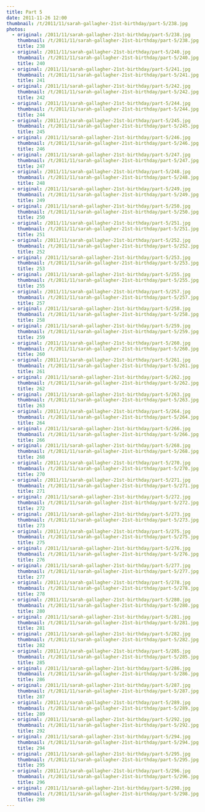 ```yaml
---
title: Part 5
date: 2011-11-26 12:00
thumbnail: /t/2011/11/sarah-gallagher-21st-birthday/part-5/238.jpg
photos:
  - original: /2011/11/sarah-gallagher-21st-birthday/part-5/238.jpg
    thumbnail: /t/2011/11/sarah-gallagher-21st-birthday/part-5/238.jpg
    title: 238
  - original: /2011/11/sarah-gallagher-21st-birthday/part-5/240.jpg
    thumbnail: /t/2011/11/sarah-gallagher-21st-birthday/part-5/240.jpg
    title: 240
  - original: /2011/11/sarah-gallagher-21st-birthday/part-5/241.jpg
    thumbnail: /t/2011/11/sarah-gallagher-21st-birthday/part-5/241.jpg
    title: 241
  - original: /2011/11/sarah-gallagher-21st-birthday/part-5/242.jpg
    thumbnail: /t/2011/11/sarah-gallagher-21st-birthday/part-5/242.jpg
    title: 242
  - original: /2011/11/sarah-gallagher-21st-birthday/part-5/244.jpg
    thumbnail: /t/2011/11/sarah-gallagher-21st-birthday/part-5/244.jpg
    title: 244
  - original: /2011/11/sarah-gallagher-21st-birthday/part-5/245.jpg
    thumbnail: /t/2011/11/sarah-gallagher-21st-birthday/part-5/245.jpg
    title: 245
  - original: /2011/11/sarah-gallagher-21st-birthday/part-5/246.jpg
    thumbnail: /t/2011/11/sarah-gallagher-21st-birthday/part-5/246.jpg
    title: 246
  - original: /2011/11/sarah-gallagher-21st-birthday/part-5/247.jpg
    thumbnail: /t/2011/11/sarah-gallagher-21st-birthday/part-5/247.jpg
    title: 247
  - original: /2011/11/sarah-gallagher-21st-birthday/part-5/248.jpg
    thumbnail: /t/2011/11/sarah-gallagher-21st-birthday/part-5/248.jpg
    title: 248
  - original: /2011/11/sarah-gallagher-21st-birthday/part-5/249.jpg
    thumbnail: /t/2011/11/sarah-gallagher-21st-birthday/part-5/249.jpg
    title: 249
  - original: /2011/11/sarah-gallagher-21st-birthday/part-5/250.jpg
    thumbnail: /t/2011/11/sarah-gallagher-21st-birthday/part-5/250.jpg
    title: 250
  - original: /2011/11/sarah-gallagher-21st-birthday/part-5/251.jpg
    thumbnail: /t/2011/11/sarah-gallagher-21st-birthday/part-5/251.jpg
    title: 251
  - original: /2011/11/sarah-gallagher-21st-birthday/part-5/252.jpg
    thumbnail: /t/2011/11/sarah-gallagher-21st-birthday/part-5/252.jpg
    title: 252
  - original: /2011/11/sarah-gallagher-21st-birthday/part-5/253.jpg
    thumbnail: /t/2011/11/sarah-gallagher-21st-birthday/part-5/253.jpg
    title: 253
  - original: /2011/11/sarah-gallagher-21st-birthday/part-5/255.jpg
    thumbnail: /t/2011/11/sarah-gallagher-21st-birthday/part-5/255.jpg
    title: 255
  - original: /2011/11/sarah-gallagher-21st-birthday/part-5/257.jpg
    thumbnail: /t/2011/11/sarah-gallagher-21st-birthday/part-5/257.jpg
    title: 257
  - original: /2011/11/sarah-gallagher-21st-birthday/part-5/258.jpg
    thumbnail: /t/2011/11/sarah-gallagher-21st-birthday/part-5/258.jpg
    title: 258
  - original: /2011/11/sarah-gallagher-21st-birthday/part-5/259.jpg
    thumbnail: /t/2011/11/sarah-gallagher-21st-birthday/part-5/259.jpg
    title: 259
  - original: /2011/11/sarah-gallagher-21st-birthday/part-5/260.jpg
    thumbnail: /t/2011/11/sarah-gallagher-21st-birthday/part-5/260.jpg
    title: 260
  - original: /2011/11/sarah-gallagher-21st-birthday/part-5/261.jpg
    thumbnail: /t/2011/11/sarah-gallagher-21st-birthday/part-5/261.jpg
    title: 261
  - original: /2011/11/sarah-gallagher-21st-birthday/part-5/262.jpg
    thumbnail: /t/2011/11/sarah-gallagher-21st-birthday/part-5/262.jpg
    title: 262
  - original: /2011/11/sarah-gallagher-21st-birthday/part-5/263.jpg
    thumbnail: /t/2011/11/sarah-gallagher-21st-birthday/part-5/263.jpg
    title: 263
  - original: /2011/11/sarah-gallagher-21st-birthday/part-5/264.jpg
    thumbnail: /t/2011/11/sarah-gallagher-21st-birthday/part-5/264.jpg
    title: 264
  - original: /2011/11/sarah-gallagher-21st-birthday/part-5/266.jpg
    thumbnail: /t/2011/11/sarah-gallagher-21st-birthday/part-5/266.jpg
    title: 266
  - original: /2011/11/sarah-gallagher-21st-birthday/part-5/268.jpg
    thumbnail: /t/2011/11/sarah-gallagher-21st-birthday/part-5/268.jpg
    title: 268
  - original: /2011/11/sarah-gallagher-21st-birthday/part-5/270.jpg
    thumbnail: /t/2011/11/sarah-gallagher-21st-birthday/part-5/270.jpg
    title: 270
  - original: /2011/11/sarah-gallagher-21st-birthday/part-5/271.jpg
    thumbnail: /t/2011/11/sarah-gallagher-21st-birthday/part-5/271.jpg
    title: 271
  - original: /2011/11/sarah-gallagher-21st-birthday/part-5/272.jpg
    thumbnail: /t/2011/11/sarah-gallagher-21st-birthday/part-5/272.jpg
    title: 272
  - original: /2011/11/sarah-gallagher-21st-birthday/part-5/273.jpg
    thumbnail: /t/2011/11/sarah-gallagher-21st-birthday/part-5/273.jpg
    title: 273
  - original: /2011/11/sarah-gallagher-21st-birthday/part-5/275.jpg
    thumbnail: /t/2011/11/sarah-gallagher-21st-birthday/part-5/275.jpg
    title: 275
  - original: /2011/11/sarah-gallagher-21st-birthday/part-5/276.jpg
    thumbnail: /t/2011/11/sarah-gallagher-21st-birthday/part-5/276.jpg
    title: 276
  - original: /2011/11/sarah-gallagher-21st-birthday/part-5/277.jpg
    thumbnail: /t/2011/11/sarah-gallagher-21st-birthday/part-5/277.jpg
    title: 277
  - original: /2011/11/sarah-gallagher-21st-birthday/part-5/278.jpg
    thumbnail: /t/2011/11/sarah-gallagher-21st-birthday/part-5/278.jpg
    title: 278
  - original: /2011/11/sarah-gallagher-21st-birthday/part-5/280.jpg
    thumbnail: /t/2011/11/sarah-gallagher-21st-birthday/part-5/280.jpg
    title: 280
  - original: /2011/11/sarah-gallagher-21st-birthday/part-5/281.jpg
    thumbnail: /t/2011/11/sarah-gallagher-21st-birthday/part-5/281.jpg
    title: 281
  - original: /2011/11/sarah-gallagher-21st-birthday/part-5/282.jpg
    thumbnail: /t/2011/11/sarah-gallagher-21st-birthday/part-5/282.jpg
    title: 282
  - original: /2011/11/sarah-gallagher-21st-birthday/part-5/285.jpg
    thumbnail: /t/2011/11/sarah-gallagher-21st-birthday/part-5/285.jpg
    title: 285
  - original: /2011/11/sarah-gallagher-21st-birthday/part-5/286.jpg
    thumbnail: /t/2011/11/sarah-gallagher-21st-birthday/part-5/286.jpg
    title: 286
  - original: /2011/11/sarah-gallagher-21st-birthday/part-5/287.jpg
    thumbnail: /t/2011/11/sarah-gallagher-21st-birthday/part-5/287.jpg
    title: 287
  - original: /2011/11/sarah-gallagher-21st-birthday/part-5/289.jpg
    thumbnail: /t/2011/11/sarah-gallagher-21st-birthday/part-5/289.jpg
    title: 289
  - original: /2011/11/sarah-gallagher-21st-birthday/part-5/292.jpg
    thumbnail: /t/2011/11/sarah-gallagher-21st-birthday/part-5/292.jpg
    title: 292
  - original: /2011/11/sarah-gallagher-21st-birthday/part-5/294.jpg
    thumbnail: /t/2011/11/sarah-gallagher-21st-birthday/part-5/294.jpg
    title: 294
  - original: /2011/11/sarah-gallagher-21st-birthday/part-5/295.jpg
    thumbnail: /t/2011/11/sarah-gallagher-21st-birthday/part-5/295.jpg
    title: 295
  - original: /2011/11/sarah-gallagher-21st-birthday/part-5/296.jpg
    thumbnail: /t/2011/11/sarah-gallagher-21st-birthday/part-5/296.jpg
    title: 296
  - original: /2011/11/sarah-gallagher-21st-birthday/part-5/298.jpg
    thumbnail: /t/2011/11/sarah-gallagher-21st-birthday/part-5/298.jpg
    title: 298
---
```

